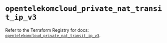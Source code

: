 # `opentelekomcloud_private_nat_transit_ip_v3`

Refer to the Terraform Registry for docs: [`opentelekomcloud_private_nat_transit_ip_v3`](https://registry.terraform.io/providers/opentelekomcloud/opentelekomcloud/1.36.50/docs/resources/private_nat_transit_ip_v3).
